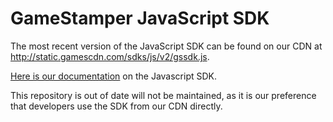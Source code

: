 GameStamper JavaScript SDK
================

The most recent version of the JavaScript SDK can be found on our CDN at <a href="http://static.gamescdn.com/sdks/js/v2/gssdk.js">http://static.gamescdn.com/sdks/js/v2/gssdk.js</a>.

<a href="http://www.gamestamper.com/docs/reference/javascript">Here is our documentation</a> on the Javascript SDK.

This repository is out of date will not be maintained, as it is our preference that developers use the SDK from our CDN directly.
